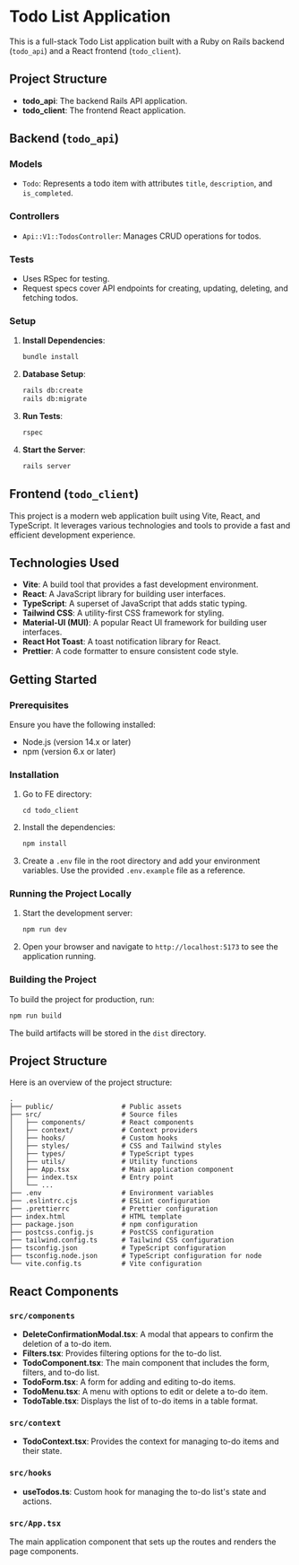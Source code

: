 # Todo List Application

This is a full-stack Todo List application built with a Ruby on Rails backend (`todo_api`) and a React frontend (`todo_client`). 

## Project Structure

- **todo_api**: The backend Rails API application.
- **todo_client**: The frontend React application.

## Backend (`todo_api`)

### Models
- `Todo`: Represents a todo item with attributes `title`, `description`, and `is_completed`.

### Controllers
- `Api::V1::TodosController`: Manages CRUD operations for todos.

### Tests
- Uses RSpec for testing.
- Request specs cover API endpoints for creating, updating, deleting, and fetching todos.

### Setup

1. **Install Dependencies**:
    ```sh
    bundle install
    ```

2. **Database Setup**:
    ```sh
    rails db:create
    rails db:migrate
    ```

3. **Run Tests**:
    ```sh
    rspec
    ```

4. **Start the Server**:
    ```sh
    rails server
    ```

## Frontend (`todo_client`)

This project is a modern web application built using Vite, React, and TypeScript. It leverages various technologies and tools to provide a fast and efficient development experience.

## Technologies Used

- **Vite**: A build tool that provides a fast development environment.
- **React**: A JavaScript library for building user interfaces.
- **TypeScript**: A superset of JavaScript that adds static typing.
- **Tailwind CSS**: A utility-first CSS framework for styling.
- **Material-UI (MUI)**: A popular React UI framework for building user interfaces.
- **React Hot Toast**: A toast notification library for React.
- **Prettier**: A code formatter to ensure consistent code style.

## Getting Started

### Prerequisites

Ensure you have the following installed:

- Node.js (version 14.x or later)
- npm (version 6.x or later)

### Installation

1. Go to FE directory:
   ```
   cd todo_client
   ```

2. Install the dependencies:
   ```sh
   npm install
   ```

3. Create a `.env` file in the root directory and add your environment variables. Use the provided `.env.example` file as a reference.

### Running the Project Locally

1. Start the development server:
   ```sh
   npm run dev
   ```

2. Open your browser and navigate to `http://localhost:5173` to see the application running.

### Building the Project

To build the project for production, run:
```sh
npm run build
```

The build artifacts will be stored in the `dist` directory.

## Project Structure

Here is an overview of the project structure:

```
.
├── public/                 # Public assets
├── src/                    # Source files
│   ├── components/         # React components
│   ├── context/            # Context providers
│   ├── hooks/              # Custom hooks
│   ├── styles/             # CSS and Tailwind styles
│   ├── types/              # TypeScript types
│   ├── utils/              # Utility functions
│   ├── App.tsx             # Main application component
│   ├── index.tsx           # Entry point
│   └── ...
├── .env                    # Environment variables
├── .eslintrc.cjs           # ESLint configuration
├── .prettierrc             # Prettier configuration
├── index.html              # HTML template
├── package.json            # npm configuration
├── postcss.config.js       # PostCSS configuration
├── tailwind.config.ts      # Tailwind CSS configuration
├── tsconfig.json           # TypeScript configuration
├── tsconfig.node.json      # TypeScript configuration for node
└── vite.config.ts          # Vite configuration
```

## React Components

### `src/components`

- **DeleteConfirmationModal.tsx**: A modal that appears to confirm the deletion of a to-do item.
- **Filters.tsx**: Provides filtering options for the to-do list.
- **TodoComponent.tsx**: The main component that includes the form, filters, and to-do list.
- **TodoForm.tsx**: A form for adding and editing to-do items.
- **TodoMenu.tsx**: A menu with options to edit or delete a to-do item.
- **TodoTable.tsx**: Displays the list of to-do items in a table format.

### `src/context`

- **TodoContext.tsx**: Provides the context for managing to-do items and their state.

### `src/hooks`

- **useTodos.ts**: Custom hook for managing the to-do list's state and actions.

### `src/App.tsx`

The main application component that sets up the routes and renders the page components.
